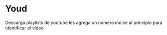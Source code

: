 # Youd

Descarga playlists de youtube les agrega un número índice al principio para identificar el vídeo
